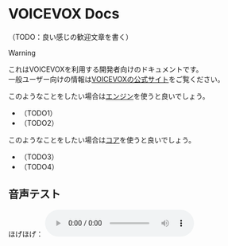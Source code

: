 # VOICEVOX Docs

（TODO：良い感じの歓迎文章を書く）

> [!WARNING]
> これはVOICEVOXを利用する開発者向けのドキュメントです。\
> 一般ユーザー向けの情報は[VOICEVOXの公式サイト](https://voicevox.hiroshiba.jp/)をご覧ください。

このようなことをしたい場合は[エンジン](./engine/)を使うと良いでしょう。

- （TODO1）
- （TODO2）

このようなことをしたい場合は[コア](./core/)を使うと良いでしょう。

- （TODO3）
- （TODO4）

## 音声テスト

ほげほげ：
![audio](./test.mp3)
